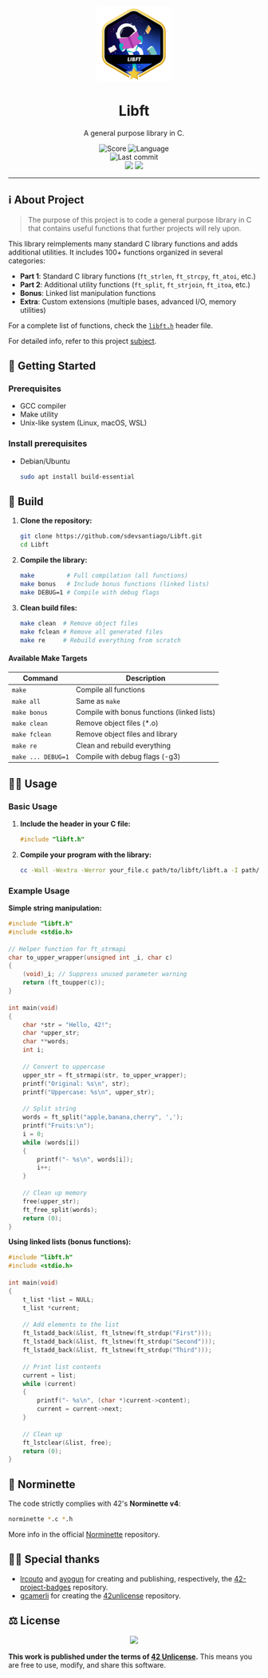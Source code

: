 <div align="center">

  <!-- Project badge -->
  <a href=".">
    <img src=".github/README/libftm.png">
  </a>

  <!-- Project name -->
  <h1>Libft</h1>

  <!-- Short description -->
  <p>A general purpose library in C.</p>

  <!-- Info badges -->
  <img src="https://img.shields.io/badge/Score-125%2F100-brightgreen?style=for-the-badge&labelColor=black" alt="Score">
  <img src="https://img.shields.io/badge/Language-C-blue?style=for-the-badge&labelColor=black" alt="Language">
  <br>
  <img src="https://img.shields.io/github/last-commit/sdevsantiago/Libft?display_timestamp=committer&style=for-the-badge&labelColor=black" alt="Last commit">
  <br>
  <img src="https://github.com/sdevsantiago/Libft/actions/workflows/norminette.yml/badge.svg">
  <img src="https://github.com/sdevsantiago/Libft/actions/workflows/makefile.yml/badge.svg">
  </a>

</div>

---

## ℹ️ About Project

> The purpose of this project is to code a general purpose library in C that contains useful functions that further projects will rely upon.

This library reimplements many standard C library functions and adds additional utilities. It includes 100+ functions organized in several categories:

- **Part 1**: Standard C library functions (`ft_strlen`, `ft_strcpy`, `ft_atoi`, etc.)
- **Part 2**: Additional utility functions (`ft_split`, `ft_strjoin`, `ft_itoa`, etc.)
- **Bonus**: Linked list manipulation functions
- **Extra**: Custom extensions (multiple bases, advanced I/O, memory utilities)

For a complete list of functions, check the [`libft.h`](libft.h) header file.

For detailed info, refer to this project [subject](docs/en.subject.pdf).

## 🚀 Getting Started

### Prerequisites

- GCC compiler
- Make utility
- Unix-like system (Linux, macOS, WSL)

### Install prerequisites

- Debian/Ubuntu

  ```bash
  sudo apt install build-essential
  ```

## 🔧 Build

1. **Clone the repository:**
    ```bash
    git clone https://github.com/sdevsantiago/Libft.git
    cd Libft
    ```

2. **Compile the library:**
    ```bash
    make         # Full compilation (all functions)
    make bonus   # Include bonus functions (linked lists)
    make DEBUG=1 # Compile with debug flags
    ```

3. **Clean build files:**
    ```bash
    make clean  # Remove object files
    make fclean # Remove all generated files
    make re     # Rebuild everything from scratch
    ```

#### Available Make Targets

| Command | Description |
|---------|-------------|
| `make` | Compile all functions |
| `make all` | Same as `make` |
| `make bonus` | Compile with bonus functions (linked lists) |
| `make clean` | Remove object files (*.o) |
| `make fclean` | Remove object files and library |
| `make re` | Clean and rebuild everything |
| `make ... DEBUG=1` | Compile with debug flags (-g3) |

## 👨‍💻 Usage

### Basic Usage

1. **Include the header in your C file:**
   ```c
   #include "libft.h"
   ```

2. **Compile your program with the library:**
   ```bash
   cc -Wall -Wextra -Werror your_file.c path/to/libft/libft.a -I path/to/libft/ -o your_program
   ```

### Example Usage

**Simple string manipulation:**
```c
#include "libft.h"
#include <stdio.h>

// Helper function for ft_strmapi
char to_upper_wrapper(unsigned int _i, char c)
{
    (void)_i; // Suppress unused parameter warning
    return (ft_toupper(c));
}

int main(void)
{
    char *str = "Hello, 42!";
    char *upper_str;
    char **words;
    int i;

    // Convert to uppercase
    upper_str = ft_strmapi(str, to_upper_wrapper);
    printf("Original: %s\n", str);
    printf("Uppercase: %s\n", upper_str);

    // Split string
    words = ft_split("apple,banana,cherry", ',');
    printf("Fruits:\n");
    i = 0;
    while (words[i])
    {
        printf("- %s\n", words[i]);
        i++;
    }

    // Clean up memory
    free(upper_str);
    ft_free_split(words);
    return (0);
}
```

**Using linked lists (bonus functions):**
```c
#include "libft.h"
#include <stdio.h>

int main(void)
{
    t_list *list = NULL;
    t_list *current;

    // Add elements to the list
    ft_lstadd_back(&list, ft_lstnew(ft_strdup("First")));
    ft_lstadd_back(&list, ft_lstnew(ft_strdup("Second")));
    ft_lstadd_back(&list, ft_lstnew(ft_strdup("Third")));

    // Print list contents
    current = list;
    while (current)
    {
        printf("- %s\n", (char *)current->content);
        current = current->next;
    }

    // Clean up
    ft_lstclear(&list, free);
    return (0);
}
```

## 📏 Norminette

The code strictly complies with 42's **Norminette v4**:

```bash
norminette *.c *.h
```

More info in the official [Norminette](https://github.com/42school/norminette) repository.

## 🙇‍♂️ Special thanks

- [lrcouto](https://github.com/lrcouto) and [ayogun](https://github.com/ayogun) for creating and publishing, respectively, the [42-project-badges](https://github.com/ayogun/42-project-badges) repository.
- [gcamerli](https://github.com/gcamerli) for creating the [42unlicense](https://github.com/gcamerli/42unlicense) repository.

## ⚖️ License

<div align="center">

<a href="./LICENSE">
<img src="https://img.shields.io/badge/License-42_Unlicense-red?style=for-the-badge&labelColor=black">
</a>

</div>

**This work is published under the terms of [42 Unlicense](LICENSE).** This means you are free to use, modify, and share this software.
